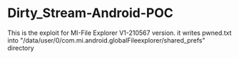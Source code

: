 # Dirty_Stream-Android-POC
This is the exploit for MI-File Explorer V1-210567 version. it writes pwned.txt into "/data/user/0/com.mi.android.globalFileexplorer/shared_prefs" directory
